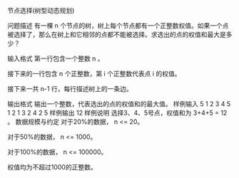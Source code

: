 节点选择(树型动态规划)

问题描述
有一棵 n 个节点的树，树上每个节点都有一个正整数权值。如果一个点被选择了，那么在树上和它相邻的点都不能被选择。求选出的点的权值和最大是多少？

输入格式
第一行包含一个整数 n 。

接下来的一行包含 n 个正整数，第 i 个正整数代表点 i 的权值。

接下来一共 n-1 行，每行描述树上的一条边。

输出格式
输出一个整数，代表选出的点的权值和的最大值。
样例输入
5
1 2 3 4 5
1 2
1 3
2 4
2 5
样例输出
12
样例说明
选择3、4、5号点，权值和为 3+4+5 = 12 。
数据规模与约定
对于20%的数据， n <= 20。

对于50%的数据， n <= 1000。

对于100%的数据， n <= 100000。

权值均为不超过1000的正整数。
